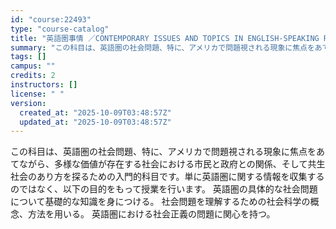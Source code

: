 ```yaml
---
id: "course:22493"
type: "course-catalog"
title: "英語圏事情 ／CONTEMPORARY ISSUES AND TOPICS IN ENGLISH-SPEAKING REGIONS"
summary: "この科目は、英語圏の社会問題、特に、アメリカで問題視される現象に焦点をあてながら、多様な価値が存在する社会における市民と政府との関係、そして共生社会のあり方を探るための入門的科目です。単に英語圏に関する情報を収集するのではなく、以下の目的を…"
tags: []
campus: ""
credits: 2
instructors: []
license: " "
version:
  created_at: "2025-10-09T03:48:57Z"
  updated_at: "2025-10-09T03:48:57Z"
---
```


この科目は、英語圏の社会問題、特に、アメリカで問題視される現象に焦点をあてながら、多様な価値が存在する社会における市民と政府との関係、そして共生社会のあり方を探るための入門的科目です。単に英語圏に関する情報を収集するのではなく、以下の目的をもって授業を行います。 英語圏の具体的な社会問題について基礎的な知識を身につける。 社会問題を理解するための社会科学の概念、方法を用いる。 英語圏における社会正義の問題に関心を持つ。
